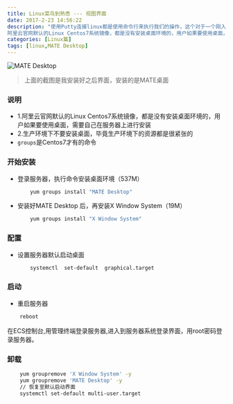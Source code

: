 ```yaml
---
title: Linux菜鸟到熟悉 --- 视图界面
date: 2017-2-23 14:56:22
description: "使用Putty连接linux都是使用命令行来执行我们的操作，这个对于一个刚入手linux的新手来说会很不习惯</br>
阿里云官网默认的Linux Centos7系统镜像，都是没有安装桌面环境的，用户如果要使用桌面，需要自己在服务器上进行安装，但是在生产环境下是不推荐使用的"
categories: [Linux篇]
tags: [linux,MATE Desktop]
---
```


<!-- more -->
![MATE Desktop](//image.joylau.cn/blog/desktop.png)



> 上面的截图是我安装好之后界面，安装的是MATE桌面

### 说明

- 1.阿里云官网默认的Linux Centos7系统镜像，都是没有安装桌面环境的，用户如果要使用桌面，需要自己在服务器上进行安装
- 2.生产环境下不要安装桌面，毕竟生产环境下的资源都是很紧张的
- `groups`是Centos7才有的命令

### 开始安装

- 登录服务器，执行命令安装桌面环境（537M）
    ``` bash
        yum groups install "MATE Desktop"
    ```
    
- 安装好MATE Desktop 后，再安装X Window System（19M） 
    ``` bash 
        yum groups install "X Window System"
    ```

### 配置

- 设置服务器默认启动桌面 
    ``` bash
        systemctl  set-default  graphical.target
    ```
    
### 启动

- 重启服务器 
``` bash
    reboot
```

在ECS控制台,用管理终端登录服务器,进入到服务器系统登录界面，用root密码登录服务器。


### 卸载
``` bash
    yum groupremove 'X Window System' -y
    yum groupremove 'MATE Desktop' -y
    // 恢复至默认启动界面
    systemctl set-default multi-user.target
```



